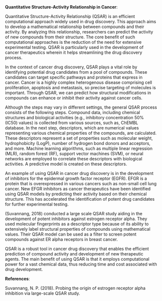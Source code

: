**Quantitative Structure-Activity Relationship in Cancer**:

Quantitative Structure-Activity Relationship (QSAR) is an efficient computational approach widely used in drug discovery. This approach aims to develop a mathematical relationship between compounds and their activity. By analyzing this relationship, researchers can predict the activity of new compounds from their structure. The core benefit of such computational approaches is the reduction of the need for extensive experimental testing. QSAR is particularly used in the development of cancer therapeutics wherein it helps streamlining the drug discovery process.

In the context of cancer drug discovery, QSAR plays a vital role by identifying potential drug candidates from a pool of compounds. These candidates can target specific pathways and proteins that express in cancer. Cancer is a highly complex heterogenous disease comprising cell proliferation, apoptosis and metastasis, so precise targeting of molecules is important. Through QSAR, we can predict how structural modifications in compounds can enhance or inhibit their activity against cancer cells. 

Although the steps may vary in different settings, the general QSAR process consists of the following steps. Compound data, including chemical structures and biological activities (e.g., inhibitory concentration 50% (IC50) values) is collected from various sources, such as, ChEMBL database. In the next step, descriptors, which are numerical values representing various chemical properties of the compounds, are calculated. These descriptors represent a set of properties such as molecular weight, hydrophobicity (LogP), number of hydrogen bond donors and acceptors, and more. Machine learning algorithms, such as multiple linear regression (MLR), random forest (RF), support vector machines (SVM), or neural networks are employed to correlate these descriptors with biological activities. A predictive model is created on these descriptors.

An example of using QSAR in cancer drug discovery is in the development of inhibitors for the epidermal growth factor receptor (EGFR). EFGR is a protein that is overexpressed in various cancers such as non-small cell lung cancer. New EFGR inhibitors as cancer therapeutics have been identified using QSAR models by predicting their activity based on their chemical structure. This has accelerated the identification of potent drug candidates for further experimental testing.

(Suvannang, 2018) conducted a large scale QSAR study aiding in the development of potent inhibitors against estrogen receptor alpha. They used molecular fingerprints as a descriptor type because of its ability to extensively label structural properties of compounds using mathematical values. Their QSAR model can be used as a filter to screen potent compounds against ER alpha receptors in breast cancer.&#x20;

QSAR is a robust tool in cancer drug discovery that enables the efficient prediction of compound activity and development of new therapeutic agents. The main benefit of using QSAR is that it employs computational power for a vast chemical data, thus reducing time and cost associated with drug development.

**References**:

<!--[if supportFields]><span lang=en-PK><span
style='mso-element:field-begin'></span></span><span lang=en-PK
style='mso-ansi-language:EN-US'><span style='mso-spacerun:yes'> </span></span><span
lang=EN-US style='mso-ansi-language:EN-US'>BIBLIOGRAPHY <span
style='mso-spacerun:yes'> </span>\l 1033 </span><span lang=en-PK><span
style='mso-element:field-separator'></span></span><![endif]-->Suvannang, N. P. (2018). Probing the origin of estrogen receptor alpha inhibition via large-scale QSAR study.

<!--[if supportFields]><span lang=en-PK><span style='mso-element:field-end'></span></span><![endif]--> 
